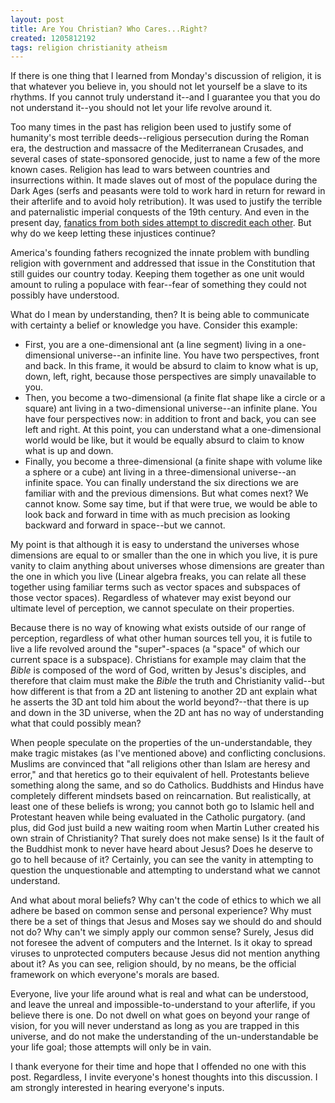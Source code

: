 ```yaml
---
layout: post
title: Are You Christian? Who Cares...Right?
created: 1205812192
tags: religion christianity atheism
---
```

If there is one thing that I learned from Monday's discussion of religion, it is that whatever you believe in, you should not let yourself be a slave to its rhythms. If you cannot truly understand it--and I guarantee you that you do not understand it--you should not let your life revolve around it.

Too many times in the past has religion been used to justify some of humanity's most terrible deeds--religious persecution during the Roman era, the destruction and massacre of the Mediterranean Crusades, and several cases of state-sponsored genocide, just to name a few of the more known cases. Religion has lead to wars between countries and insurrections within. It made slaves out of most of the populace during the Dark Ages (serfs and peasants were told to work hard in return for reward in their afterlife and to avoid holy retribution). It was used to justify the terrible and paternalistic imperial conquests of the 19th century. And even in the present day, [fanatics from both sides attempt to discredit each other](http://www.aina.org/news/2006033195801.htm). But why do we keep letting these injustices continue?

America's founding fathers recognized the innate problem with bundling religion with government and addressed that issue in the Constitution that still guides our country today. Keeping them together as one unit would amount to ruling a populace with fear--fear of something they could not possibly have understood.

What do I mean by understanding, then? It is being able to communicate with certainty a belief or knowledge you have. Consider this example:

* First, you are a one-dimensional ant (a line segment) living in a one-dimensional universe--an infinite line. You have two perspectives, front and back. In this frame, it would be absurd to claim to know what is up, down, left, right, because those perspectives are simply unavailable to you.
* Then, you become a two-dimensional (a finite flat shape like a circle or a square) ant living in a two-dimensional universe--an infinite plane. You have four perspectives now: in addition to front and back, you can see left and right. At this point, you can understand what a one-dimensional world would be like, but it would be equally absurd to claim to know what is up and down.
* Finally, you become a three-dimensional (a finite shape with volume like a sphere or a cube) ant living in a three-dimensional universe--an infinite space. You can finally understand the six directions we are familiar with and the previous dimensions. But what comes next? We cannot know. Some say time, but if that were true, we would be able to look back and forward in time with as much precision as looking backward and forward in space--but we cannot.

My point is that although it is easy to understand the universes whose dimensions are equal to or smaller than the one in which you live, it is pure vanity to claim anything about universes whose dimensions are greater than the one in which you live (Linear algebra freaks, you can relate all these together using familiar terms such as vector spaces and subspaces of those vector spaces). Regardless of whatever may exist beyond our ultimate level of perception, we cannot speculate on their properties.

Because there is no way of knowing what exists outside of our range of perception, regardless of what other human sources tell you, it is futile to live a life revolved around the "super"-spaces (a "space" of which our current space is a subspace). Christians for example may claim that the <i>Bible</i> is composed of the word of God, written by Jesus's disciples, and therefore that claim must make the <i>Bible</i> the truth and Christianity valid--but how different is that from a 2D ant listening to another 2D ant explain what he asserts the 3D ant told him about the world beyond?--that there is up and down in the 3D universe, when the 2D ant has no way of understanding what that could possibly mean?

When people speculate on the properties of the un-understandable, they make tragic mistakes (as I've mentioned above) and conflicting conclusions. Muslims are convinced that "all religions other than Islam are heresy and error," and that heretics go to their equivalent of hell. Protestants believe something along the same, and so do Catholics. Buddhists and Hindus have completely different mindsets based on reincarnation. But realistically, at least one of these beliefs is wrong; you cannot both go to Islamic hell and Protestant heaven while being evaluated in the Catholic purgatory. (and plus, did God just build a new waiting room when Martin Luther created his own strain of Christianity? That surely does not make sense) Is it the fault of the Buddhist monk to never have heard about Jesus? Does he deserve to go to hell because of it? Certainly, you can see the vanity in attempting to question the unquestionable and attempting to understand what we cannot understand.

And what about moral beliefs? Why can't the code of ethics to which we all adhere be based on common sense and personal experience? Why must there be a set of things that Jesus and Moses say we should do and should not do? Why can't we simply apply our common sense? Surely, Jesus did not foresee the advent of computers and the Internet. Is it okay to spread viruses to unprotected computers because Jesus did not mention anything about it? As you can see, religion should, by no means, be the official framework on which everyone's morals are based.

Everyone, live your life around what is real and what can be understood, and leave the unreal and impossible-to-understand to your afterlife, if you believe there is one. Do not dwell on what goes on beyond your range of vision, for you will never understand as long as you are trapped in this universe, and do not make the understanding of the un-understandable be your life goal; those attempts will only be in vain.

I thank everyone for their time and hope that I offended no one with this post. Regardless, I invite everyone's honest thoughts into this discussion. I am strongly interested in hearing everyone's inputs.
